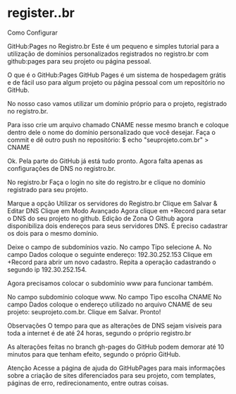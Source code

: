 # register..br
Como Configurar

GitHub:Pages no Registro.br
Este é um pequeno e simples tutorial para a utilização de domínios personalizados registrados no registro.br com github:pages para seu projeto ou página pessoal.

O que é o GitHub:Pages
GitHub Pages é um sistema de hospedagem grátis e de fácil uso para algum projeto ou página pessoal com um repositório no GitHub.



No nosso caso vamos utilizar um domínio próprio para o projeto, registrado no registro.br.

Para isso crie um arquivo chamado CNAME nesse mesmo branch e coloque dentro dele o nome do domínio personalizado que você desejar. Faça o commit e dê outro push no repositório: $ echo "seuprojeto.com.br" > CNAME

Ok. Pela parte do GitHub já está tudo pronto. Agora falta apenas as configurações de DNS no registro.br.

No registro.br
Faça o login no site do registro.br e clique no domínio registrado para seu projeto.

Marque a opção Utilizar os servidores do Registro.br
Clique em Salvar & Editar DNS
Clique em Modo Avançado
Agora clique em +Record para setar o DNS do seu projeto no github.
Edição de Zona
O Github agora disponibiliza dois endereços para seus servidores DNS. É preciso cadastrar os dois para o mesmo domínio.

Deixe o campo de subdomínios vazio.
No campo Tipo selecione A.
No campo Dados coloque o seguinte endereço: 192.30.252.153
Clique em +Record para abrir um novo cadastro.
Repita a operação cadastrando o segundo ip 192.30.252.154.

Agora precisamos colocar o subdomínio www para funcionar também.

No campo subdomínio coloque www.
No campo Tipo escolha CNAME
No campo Dados coloque o endereço utilizado no arquivo CNAME de seu projeto: seuprojeto.com.br.
Clique em Salvar.
Pronto!

Observações
O tempo para que as alterações de DNS sejam visíveis para toda a internet é de até 24 horas, segundo o próprio registro.br

As alterações feitas no branch gh-pages do GitHub podem demorar até 10 minutos para que tenham efeito, segundo o próprio GitHub.

Atenção
Acesse a página de ajuda do GitHubPages para mais informações sobre a criação de sites diferenciados para seu projeto, com templates, páginas de erro, redirecionamento, entre outras coisas.
